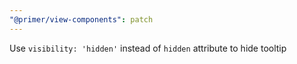 ```yaml
---
"@primer/view-components": patch
---
```


Use `visibility: 'hidden'` instead of `hidden` attribute to hide tooltip
